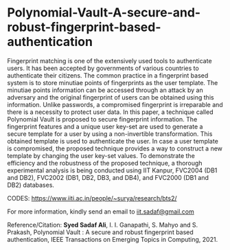 # Polynomial-Vault-A-secure-and-robust-fingerprint-based-authentication
Fingerprint matching is one of the extensively used tools to authenticate users. It has been accepted by governments of various countries to authenticate their citizens. The common practice in a fingerprint based system is to store minutiae points of fingerprints as the user template. The minutiae points information can be accessed through an attack by an adversary and the original fingerprint of users can be obtained using this information. Unlike passwords, a compromised fingerprint is irreparable and there is a necessity to protect user data. In this paper, a technique called Polynomial Vault is proposed to secure fingerprint information. The fingerprint features and a unique user key-set are used to generate a secure template for a user by using a non-invertible transformation. This obtained template is used to authenticate the user. In case a user template is compromised, the proposed technique provides a way to construct a new template by changing the user key-set values. To demonstrate the efficiency and the robustness of the proposed technique, a thorough experimental analysis is being conducted using IIT Kanpur, FVC2004 (DB1 and DB2), FVC2002 (DB1, DB2, DB3, and DB4), and FVC2000 (DB1 and DB2) databases.


CODES: https://www.iiti.ac.in/people/~surya/research/bts2/

For more information, kindly send an email to iit.sadaf@gmail.com

Reference/Citation: **Syed Sadaf Ali**, I. I. Ganapathi, S. Mahyo and S. Prakash, Polynomial Vault : A secure and robust fingerprint
based authentication, IEEE Transactions on Emerging Topics in Computing, 2021.

